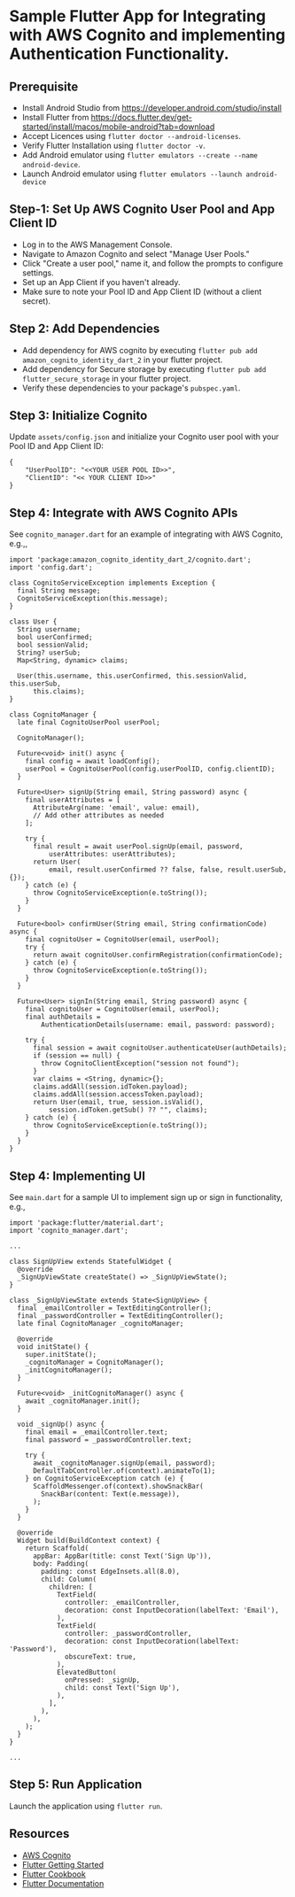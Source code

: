 # Sample Flutter App for Integrating with AWS Cognito and implementing Authentication Functionality.

## Prerequisite
  - Install Android Studio from https://developer.android.com/studio/install
  - Install Flutter from https://docs.flutter.dev/get-started/install/macos/mobile-android?tab=download
  - Accept Licences using `flutter doctor --android-licenses`.
  - Verify Flutter Installation using `flutter doctor -v`.
  - Add Android emulator using `flutter emulators --create --name android-device`.
  - Launch Android emulator using `flutter emulators --launch android-device`

## Step-1: Set Up AWS Cognito User Pool and App Client ID
  - Log in to the AWS Management Console.
  - Navigate to Amazon Cognito and select "Manage User Pools."
  - Click "Create a user pool," name it, and follow the prompts to configure settings. 
  - Set up an App Client if you haven't already.
  - Make sure to note your Pool ID and App Client ID (without a client secret).

## Step 2: Add Dependencies
  - Add dependency for AWS cognito by executing `flutter pub add amazon_cognito_identity_dart_2` in your flutter project.
  - Add dependency for Secure storage by executing `flutter pub add flutter_secure_storage` in your flutter project.
  - Verify these dependencies to your package's `pubspec.yaml`.

## Step 3: Initialize Cognito
Update `assets/config.json` and initialize your Cognito user pool with your Pool ID and App Client ID:
```
{
    "UserPoolID": "<<YOUR USER POOL ID>>",
    "ClientID": "<< YOUR CLIENT ID>>"
}
```  

## Step 4: Integrate with AWS Cognito APIs
See `cognito_manager.dart` for an example of integrating with AWS Cognito, e.g.,,

```
import 'package:amazon_cognito_identity_dart_2/cognito.dart';
import 'config.dart';

class CognitoServiceException implements Exception {
  final String message;
  CognitoServiceException(this.message);
}

class User {
  String username;
  bool userConfirmed;
  bool sessionValid;
  String? userSub;
  Map<String, dynamic> claims;

  User(this.username, this.userConfirmed, this.sessionValid, this.userSub,
      this.claims);
}

class CognitoManager {
  late final CognitoUserPool userPool;

  CognitoManager();

  Future<void> init() async {
    final config = await loadConfig();
    userPool = CognitoUserPool(config.userPoolID, config.clientID);
  }

  Future<User> signUp(String email, String password) async {
    final userAttributes = [
      AttributeArg(name: 'email', value: email),
      // Add other attributes as needed
    ];

    try {
      final result = await userPool.signUp(email, password,
          userAttributes: userAttributes);
      return User(
          email, result.userConfirmed ?? false, false, result.userSub, {});
    } catch (e) {
      throw CognitoServiceException(e.toString());
    }
  }

  Future<bool> confirmUser(String email, String confirmationCode) async {
    final cognitoUser = CognitoUser(email, userPool);
    try {
      return await cognitoUser.confirmRegistration(confirmationCode);
    } catch (e) {
      throw CognitoServiceException(e.toString());
    }
  }

  Future<User> signIn(String email, String password) async {
    final cognitoUser = CognitoUser(email, userPool);
    final authDetails =
        AuthenticationDetails(username: email, password: password);

    try {
      final session = await cognitoUser.authenticateUser(authDetails);
      if (session == null) {
        throw CognitoClientException("session not found");
      }
      var claims = <String, dynamic>{};
      claims.addAll(session.idToken.payload);
      claims.addAll(session.accessToken.payload);
      return User(email, true, session.isValid(),
          session.idToken.getSub() ?? "", claims);
    } catch (e) {
      throw CognitoServiceException(e.toString());
    }
  }
}
```  

## Step 4: Implementing UI
See `main.dart` for a sample UI to implement sign up or sign in functionality, e.g.,
```
import 'package:flutter/material.dart';
import 'cognito_manager.dart';

...

class SignUpView extends StatefulWidget {
  @override
  _SignUpViewState createState() => _SignUpViewState();
}

class _SignUpViewState extends State<SignUpView> {
  final _emailController = TextEditingController();
  final _passwordController = TextEditingController();
  late final CognitoManager _cognitoManager;

  @override
  void initState() {
    super.initState();
    _cognitoManager = CognitoManager();
    _initCognitoManager();
  }

  Future<void> _initCognitoManager() async {
    await _cognitoManager.init();
  }

  void _signUp() async {
    final email = _emailController.text;
    final password = _passwordController.text;

    try {
      await _cognitoManager.signUp(email, password);
      DefaultTabController.of(context).animateTo(1);
    } on CognitoServiceException catch (e) {
      ScaffoldMessenger.of(context).showSnackBar(
        SnackBar(content: Text(e.message)),
      );
    }
  }

  @override
  Widget build(BuildContext context) {
    return Scaffold(
      appBar: AppBar(title: const Text('Sign Up')),
      body: Padding(
        padding: const EdgeInsets.all(8.0),
        child: Column(
          children: [
            TextField(
              controller: _emailController,
              decoration: const InputDecoration(labelText: 'Email'),
            ),
            TextField(
              controller: _passwordController,
              decoration: const InputDecoration(labelText: 'Password'),
              obscureText: true,
            ),
            ElevatedButton(
              onPressed: _signUp,
              child: const Text('Sign Up'),
            ),
          ],
        ),
      ),
    );
  }
}

...
```
## Step 5: Run Application
Launch the application using `flutter run`.

## Resources
- [AWS Cognito](https://aws.amazon.com/cognito/)
- [Flutter Getting Started](https://docs.flutter.dev/get-started/codelab)
- [Flutter Cookbook](https://docs.flutter.dev/cookbook)
- [Flutter Documentation](https://docs.flutter.dev/)
